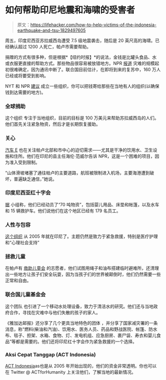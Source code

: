 # 如何帮助印尼地震和海啸的受害者

> 原文：<https://lifehacker.com/how-to-help-victims-of-the-indonesia-earthquake-and-tsu-1829497605>

周五，印度尼西亚苏拉威西岛遭受 7.5 级地震袭击，随后是 20 英尺高的海啸。已经确认超过 1200 人死亡，帕卢市需要帮助。



捐赠的方式有很多种，但是根据*【纽约时报】*的说法，金钱是比罐头食品、水或衣服更直接的帮助方式。那些物品很容易被放错地方。NPR [报道](https://www.npr.org/2018/10/02/653670566/how-to-help-after-indonesias-earthquake-and-tsunami) 灾难的规模起初很难确定，因为通讯中断了。联合国目前估计，在即将到来的复苏中，160 万人已经或将要受到影响。

NYT 和 NPR [建议](https://www.npr.org/2018/10/02/653670566/how-to-help-after-indonesias-earthquake-and-tsunami) 成立一些组织，你可以把钱寄给那些在当地有人的组织(以确保钱到达需要的地方)。

### **全球捐助**

这个组织 专注于当地组织，目前的目标是 100 万美元来帮助苏拉威西岛的人们。他们首先关注紧急物资，然后才是长期恢复援助。

### **关心**

[汽车 E](https://www.care.org/newsroom/press/press-releases/care-responds-to-earthquake-and-tsunami-in-indonesia) 也在关注帕卢北部和市中心的迫切需求——尤其是干净的饮用水、卫生设施和住所。他们在印尼的县主任海伦·范威尔告诉 NPR，这是一个困难的项目，因为准入受到限制。

“山体滑坡堵塞了通往帕卢的主要道路，航班被限制进入机场，主要海港遭到破坏，普遍缺乏通信，”她说。

### **印度尼西亚红十字会**

[据](http://www.pmi.or.id/) 小组称，他们已经动员了“70 吨物资”，包括婴儿用品、床垫和帐篷，以及水车和 15 辆救护车。他们说他们在这个地区已经有 179 名员工。

### 人性与包容

[这个组织](https://www.hi-us.org/tsunami) 从 2005 年就在印尼了。主题仍然是致力于紧急救援，特别是医疗护理和“心理社会支持”

### 拯救儿童

在帕卢有 [救助儿童会](https://support.savethechildren.org/site/Donation2?df_id=2761&2761.donation=form1&vanityurl=indonesia-donate) 的志愿者，他们试图用绳子和油布搭建临时避难所，还清理出一些地方让孩子们安全玩耍，因为当孩子们的世界被颠倒时，他们仍然需要一些正常和自由。

### 联合国儿童基金会

这个团队 也引进了一个移动水处理设备，致力于清洁水的研究。他们还与当地政府合作，寻找在灾难中与他们失散的孩子的家人。

《雅加达邮报》还分享了几个更具当地特色的团体 ，并分享了国家减灾署的一条消息，称“燃料(柴油和汽油)、饮用水、医务人员、药品和野战医院、帐篷、防水布、毯子、担架、水箱、食物、灯、发电机组、应急厨房、裹尸袋、寿衣和婴儿食品”等都是需要的。他们还将印尼红十字会作为紧急救援的一个选择。

### **Aksi Cepat Tanggap (ACT Indonesia)**

[ACT Indonesia](https://kitabisa.com/peduligempadonggala)as也是从 2005 年开始出现的，他们的资金非常透明。你也可以在 Twitter @ ACTforHumanity 上关注他们，了解当地的最新情况。